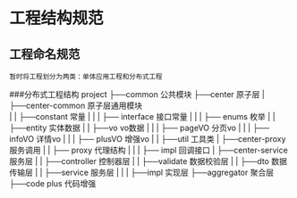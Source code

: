 # 工程结构规范
## 工程命名规范  
    暂时将工程划分为两类：单体应用工程和分布式工程
###分布式工程结构
    project
    ├──common 公共模块
    ├──center 原子层
    |    ├──center-common 原子层通用模块  
    |    |    ├──constant 常量
    |    |    |    ├── interface 接口常量
    |    |    |    ├── enums 枚举
    |    |    ├──entity 实体数据
    |    |    ├──vo vo数据
    |    |    |    ├── pageVO 分页vo
    |    |    |    ├── infoVO 详情vo
    |    |    |    ├── plusVO 增强vo
    |    |    ├──util 工具类
    |    ├──center-proxy 服务调用
    |    |    ├── proxy 代理结构
    |    |    |    ├── impl 回调接口 
    |    ├──center-service 服务层
    |    |    ├──controller 控制器层
    |    |    ├──validate 数据校验层
    |    |    ├──dto 数据传输层
    |    |    ├──service 服务层
    |    |    |    ├──impl 实现层
    ├──aggregator 聚合层
    ├──code plus 代码增强
    